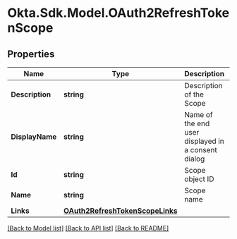 # Okta.Sdk.Model.OAuth2RefreshTokenScope

## Properties

Name | Type | Description | Notes
------------ | ------------- | ------------- | -------------
**Description** | **string** | Description of the Scope | [optional] 
**DisplayName** | **string** | Name of the end user displayed in a consent dialog | [optional] 
**Id** | **string** | Scope object ID | [optional] [readonly] 
**Name** | **string** | Scope name | [optional] 
**Links** | [**OAuth2RefreshTokenScopeLinks**](OAuth2RefreshTokenScopeLinks.md) |  | [optional] 

[[Back to Model list]](../README.md#documentation-for-models) [[Back to API list]](../README.md#documentation-for-api-endpoints) [[Back to README]](../README.md)

